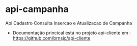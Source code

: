 # api-campanha
Api Cadastro Consulta Insercao e Atualizacao de Campanha

* Documentação princical está no projeto api-cliente em : https://github.com/brnsjc/api-cliente
